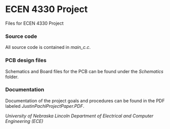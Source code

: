 # ECEN 4330 Project
Files for ECEN 4330 Project

### Source code
All source code is contained in *main_c.c*.

### PCB design files
Schematics and Board files for the PCB can be found under the *Schematics* folder.

### Documentation
Documentation of the project goals and procedures can be found in the PDF labeled *JustinPachlProjectPaper.PDF*.

*University of Nebraska Lincoln*
*Department of Electrical and Computer Engineering (ECE)*
